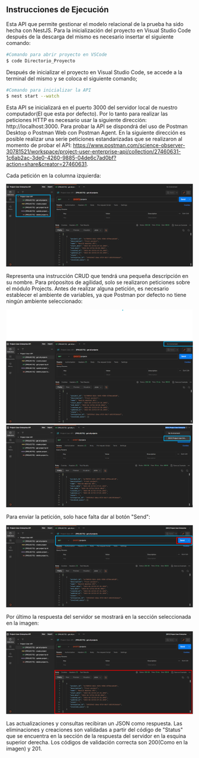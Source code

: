 ## Instrucciones de Ejecución

Esta API que permite gestionar el modelo relacional de la prueba ha sido hecha con NestJS. Para la inicialización del proyecto en Visual Studio Code después de la descarga del mismo es necesario insertar el siguiente comando: 

```bash
#Comando para abrir proyecto en VSCode
$ code Directorio_Proyecto
```

Después de inicializar el proyecto en Visual Studio Code, se accede a la terminal del mismo y se coloca el siguiente comando;

```bash
#Comando para inicializar la API 
$ nest start --watch
```

Esta API se inicializará en el puerto 3000 del servidor local de nuestro computador(El que esta por defecto). Por lo tanto para realizar las peticiones HTTP es necesario usar la siguiente dirección: http://localhost:3000. Para probar la API se dispondrá del uso de Postman Desktop o Postman Web con Postman Agent. En la siguiente dirección es posible realizar una serie peticiones estandarizadas que se realizaron al momento de probar el API: https://www.postman.com/science-observer-30781521/workspace/project-user-enterprise-api/collection/27460631-1c6ab2ac-3de0-4260-9885-04de6c7ad0bf?action=share&creator=27460631.

Cada petición en la columna izquierda:

<p align="center">
  <img src="./img/p1.png"/>
</p>

Representa una instrucción CRUD que tendrá una pequeña descripción en su nombre. Para própositos de agilidad, solo se realizaron peticiones sobre el módulo Projects. Antes de realizar alguna petición, es necesario establecer el ambiente de variables, ya que Postman por defecto no tiene ningún ambiente seleccionado:

<p align="center">
  <img src="./img/p2.png" />
  <img src="./img/p3.png" />
</p>

Para enviar la petición, solo hace falta dar al botón "Send":

<p align="center">
  <img src="./img/p4.png"/>
</p>

Por último la respuesta del servidor se mostrará en la sección seleccionada en la imagen:

<p align="center">
  <img src="./img/p5.png"/>
</p>

Las actualizaciones y consultas recibiran un JSON como respuesta. Las eliminaciones y creaciones son validadas a partir del código de "Status" que se encuentra en la sección de la respuesta del servidor en la esquina superior derecha. Los códigos de validación correcta son 200(Como en la imagen) y 201.